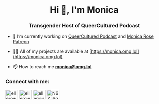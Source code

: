 <h1 align="center">Hi 👋, I'm Monica</h1>
<h3 align="center">Transgender Host of QueerCultured Podcast</h3>

- 🔭 I’m currently working on [QueerCultured Podcast](https://queercultured.com/) and [Monica Rose Patreon](https://www.patreon.com/ElleRows)

- 👨‍💻 All of my projects are available at [https://monica.omg.lol](https://monica.omg.lol)

- 📫 How to reach me **monica@omg.lol**

<h3 align="left">Connect with me:</h3>
<p align="left">
<a href="https://twitter.com/ellerows" target="blank"><img align="center" src="https://raw.githubusercontent.com/rahuldkjain/github-profile-readme-generator/master/src/images/icons/Social/twitter.svg" alt="ellerows" height="30" width="40" /></a>
<a href="https://instagram.com/ellerows" target="blank"><img align="center" src="https://raw.githubusercontent.com/rahuldkjain/github-profile-readme-generator/master/src/images/icons/Social/instagram.svg" alt="ellerows" height="30" width="40" /></a>
<a href="https://www.youtube.com/c/ellerows" target="blank"><img align="center" src="https://raw.githubusercontent.com/rahuldkjain/github-profile-readme-generator/master/src/images/icons/Social/youtube.svg" alt="ellerows" height="30" width="40" /></a>
<a href="https://discord.gg/N6YJSq7" target="blank"><img align="center" src="https://raw.githubusercontent.com/rahuldkjain/github-profile-readme-generator/master/src/images/icons/Social/discord.svg" alt="N6YJSq7" height="30" width="40" /></a>
</p>
